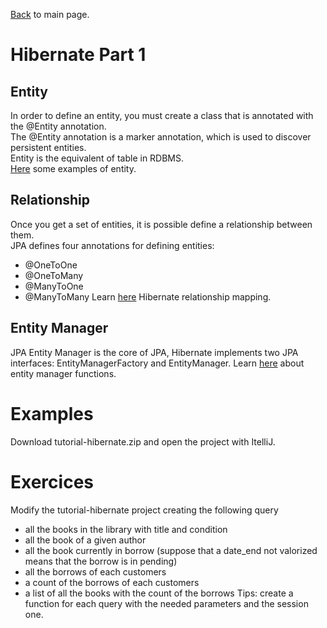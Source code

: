 [Back](../README.md) to main page.

# Hibernate Part 1

## Entity

In order to define an entity, you must create a class that is annotated with the @Entity annotation.<br/>
The @Entity annotation is a marker annotation, which is used to discover persistent entities.<br/>
Entity is the equivalent of table in RDBMS.<br/>
[Here](https://www.javatpoint.com/hibernate-with-annotation) some examples of entity. 

## Relationship

Once you get a set of entities, it is possible define a relationship between them.<br/>
JPA defines four annotations for defining entities:
 - @OneToOne
 - @OneToMany
 - @ManyToOne
 - @ManyToMany
Learn [here](https://stackabuse.com/a-guide-to-jpa-with-hibernate-relationship-mapping/) Hibernate relationship mapping. 

## Entity Manager

JPA Entity Manager is the core of JPA, Hibernate implements two JPA interfaces: EntityManagerFactory and EntityManager.
Learn [here](https://www.journaldev.com/17379/jpa-entitymanager-hibernate) about entity manager functions.

# Examples

Download tutorial-hibernate.zip and open the project with ItelliJ. 

# Exercices

Modify the tutorial-hibernate project creating the following query
 - all the books in the library with title and condition
 - all the book of a given author
 - all the book currently in borrow (suppose that a date_end not valorized means that the borrow is in pending)
 - all the borrows of each customers
 - a count of the borrows of each customers
 - a list of all the books with the count of the borrows
Tips: create a function for each query with the needed parameters and the session one.

